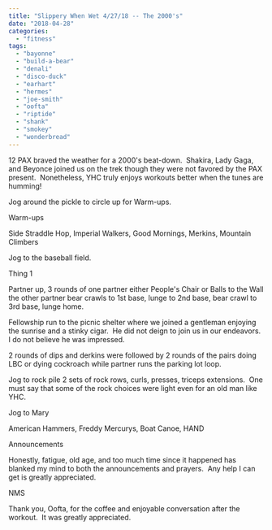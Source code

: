 ```yaml
---
title: "Slippery When Wet 4/27/18 -- The 2000's"
date: "2018-04-28"
categories: 
  - "fitness"
tags: 
  - "bayonne"
  - "build-a-bear"
  - "denali"
  - "disco-duck"
  - "earhart"
  - "hermes"
  - "joe-smith"
  - "oofta"
  - "riptide"
  - "shank"
  - "smokey"
  - "wonderbread"
---
```


12 PAX braved the weather for a 2000's beat-down.  Shakira, Lady Gaga, and Beyonce joined us on the trek though they were not favored by the PAX present.  Nonetheless, YHC truly enjoys workouts better when the tunes are humming!

Jog around the pickle to circle up for Warm-ups.

Warm-ups

Side Straddle Hop, Imperial Walkers, Good Mornings, Merkins, Mountain Climbers

Jog to the baseball field.

Thing 1

Partner up, 3 rounds of one partner either People's Chair or Balls to the Wall the other partner bear crawls to 1st base, lunge to 2nd base, bear crawl to 3rd base, lunge home.

Fellowship run to the picnic shelter where we joined a gentleman enjoying the sunrise and a stinky cigar.  He did not deign to join us in our endeavors.  I do not believe he was impressed.

2 rounds of dips and derkins were followed by 2 rounds of the pairs doing LBC or dying cockroach while partner runs the parking lot loop.

Jog to rock pile 2 sets of rock rows, curls, presses, triceps extensions.  One must say that some of the rock choices were light even for an old man like YHC.

Jog to Mary

American Hammers, Freddy Mercurys, Boat Canoe, HAND

Announcements

Honestly, fatigue, old age, and too much time since it happened has blanked my mind to both the announcements and prayers.  Any help I can get is greatly appreciated.

NMS

Thank you, Oofta, for the coffee and enjoyable conversation after the workout.  It was greatly appreciated.
